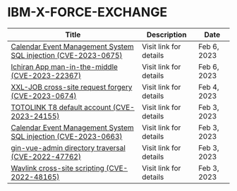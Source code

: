 

# IBM-X-FORCE-EXCHANGE

 |Title|Description|Date|
 |---|---|---|
 |[Calendar Event Management System SQL injection (CVE-2023-0675)](https://exchange.xforce.ibmcloud.com/activity/list?filter=Vulnerabilities)|Visit link for details|Feb 6, 2023|
 |[Ichiran App man-in-the-middle (CVE-2023-22367)](https://exchange.xforce.ibmcloud.com/activity/list?filter=Vulnerabilities)|Visit link for details|Feb 6, 2023|
 |[XXL-JOB cross-site request forgery (CVE-2023-0674)](https://exchange.xforce.ibmcloud.com/activity/list?filter=Vulnerabilities)|Visit link for details|Feb 4, 2023|
 |[TOTOLINK T8 default account (CVE-2023-24155)](https://exchange.xforce.ibmcloud.com/activity/list?filter=Vulnerabilities)|Visit link for details|Feb 3, 2023|
 |[Calendar Event Management System SQL injection (CVE-2023-0663)](https://exchange.xforce.ibmcloud.com/activity/list?filter=Vulnerabilities)|Visit link for details|Feb 3, 2023|
 |[gin-vue-admin directory traversal (CVE-2022-47762)](https://exchange.xforce.ibmcloud.com/activity/list?filter=Vulnerabilities)|Visit link for details|Feb 3, 2023|
 |[Wavlink cross-site scripting (CVE-2022-48165)](https://exchange.xforce.ibmcloud.com/activity/list?filter=Vulnerabilities)|Visit link for details|Feb 3, 2023|
 